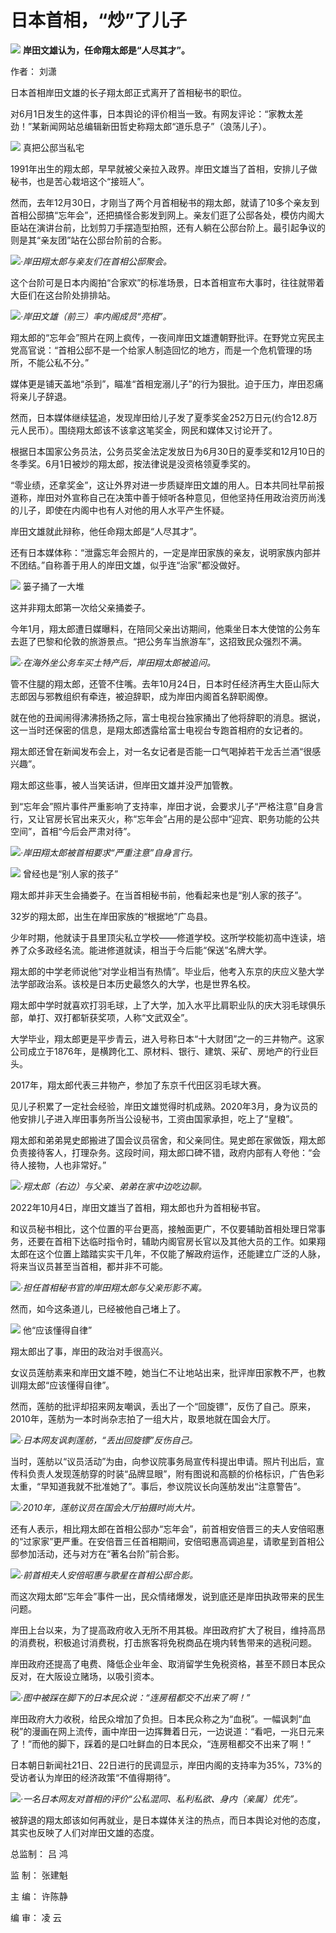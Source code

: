 

# 日本首相，“炒”了儿子

![](https://inews.gtimg.com/news_bt/O6e3_8VX5JgnnNqiNTaozsNfpTVcgeQyT-bm9gssjYb9EAA/1000)
**岸田文雄认为，任命翔太郎是“人尽其才”。**

作者： 刘潇

日本首相岸田文雄的长子翔太郎正式离开了首相秘书的职位。

对6月1日发生的这件事，日本舆论的评价相当一致。有网友评论：“家教太差劲！”某新闻网站总编辑新田哲史称翔太郎“道乐息子”（浪荡儿子）。

![](https://inews.gtimg.com/news_bt/OLpgbUgQN1N92nECjHMb9ku16C5Wn-0oHQ6UiiwmoQ_MQAA/1000)
真把公邸当私宅

1991年出生的翔太郎，早早就被父亲拉入政界。岸田文雄当了首相，安排儿子做秘书，也是苦心栽培这个“接班人”。

然而，去年12月30日，才刚当了两个月首相秘书的翔太郎，就请了10多个亲友到首相公邸搞“忘年会”，还把搞怪合影发到网上。亲友们逛了公邸各处，模仿内阁大臣站在演讲台前，比划剪刀手摆造型拍照，还有人躺在公邸台阶上。最引起争议的则是其“亲友团”站在公邸台阶前的合影。

![](https://inews.gtimg.com/news_bt/O33FDb8tzcZCltMO65RpeqOgb5JeGkDfERF5vpNwEFHooAA/1000)_·岸田翔太郎与亲友们在首相公邸聚会。_

这个台阶可是日本内阁拍“合家欢”的标准场景，日本首相宣布大事时，往往就带着大臣们在这台阶处排排站。

![](https://inews.gtimg.com/news_bt/OQ0VokxlGKWsa4GTRAKMi5fDL81--16HRtOpKoTOGZ_xMAA/1000)_·岸田文雄（前三）率内阁成员“亮相”。_

翔太郎的“忘年会”照片在网上疯传，一夜间岸田文雄遭朝野批评。在野党立宪民主党高官说：“首相公邸不是一个给家人制造回忆的地方，而是一个危机管理的场所，不能公私不分。”

媒体更是铺天盖地“杀到”，瞄准“首相宠溺儿子”的行为狠批。迫于压力，岸田忍痛将亲儿子辞退。

然而，日本媒体继续猛追，发现岸田给儿子发了夏季奖金252万日元(约合12.8万元人民币）。围绕翔太郎该不该拿这笔奖金，网民和媒体又讨论开了。

根据日本国家公务员法，公务员奖金法定发放日为6月30日的夏季奖和12月10日的冬季奖。6月1日被炒的翔太郎，按法律说是没资格领夏季奖的。

“零业绩，还拿奖金”，这让外界对进一步质疑岸田文雄的用人。日本共同社早前报道称，岸田对外宣称自己在决策中善于倾听各种意见，但他坚持任用政治资历尚浅的儿子，即使在内阁中也有人对他的用人水平产生怀疑。

岸田文雄就此辩称，他任命翔太郎是“人尽其才”。

还有日本媒体称：“泄露忘年会照片的，一定是岸田家族的亲友，说明家族内部并不团结。”自称善于用人的岸田文雄，似乎连“治家”都没做好。

![](https://inews.gtimg.com/news_bt/OskF8WptkL4Mxm9D39n37AVHeynnq7wauWkiTWv_DpLfwAA/1000)
篓子捅了一大堆

这并非翔太郎第一次给父亲捅娄子。

今年1月，翔太郎遭日媒曝料，在陪同父亲出访期间，他乘坐日本大使馆的公务车去逛了巴黎和伦敦的旅游景点。“把公务车当旅游车”，这招致民众强烈不满。

![](https://inews.gtimg.com/news_bt/OsihNuV9coLO_rp3f9uC_8vG5UpRR7AWdE_22hC3HWsKgAA/1000)_·在海外坐公务车买土特产后，岸田翔太郎被追问。_

管不住腿的翔太郎，还管不住嘴。去年10月24日，日本时任经济再生大臣山际大志郎因与邪教组织有牵连，被迫辞职，成为岸田内阁首名辞职阁僚。

就在他的丑闻闹得沸沸扬扬之际，富士电视台独家捅出了他将辞职的消息。据说，这一当时还保密的信息，是翔太郎透露给富士电视台专跑首相府的女记者的。

翔太郎还曾在新闻发布会上，对一名女记者是否能一口气喝掉若干龙舌兰酒“很感兴趣”。

翔太郎这些事，被人当笑话讲，但岸田文雄并没严加管教。

到“忘年会”照片事件严重影响了支持率，岸田才说，会要求儿子“严格注意”自身言行，又让官房长官出来灭火，称“忘年会”占用的是公邸中“迎宾、职务功能的公共空间”，首相“今后会严肃对待”。

![](https://inews.gtimg.com/news_bt/OlbpmfrZ_-_M2BrgKQBdMaYVirExK3Fx2dfTPIJBb4r4AAA/1000)_·岸田翔太郎被首相要求“严重注意”自身言行。_

![](https://inews.gtimg.com/news_bt/OtI1x-yGmynAYLGMmSj_clTrcEBvQt-9lDUBTzgrYbmVcAA/1000)
曾经也是“别人家的孩子”

翔太郎并非天生会捅娄子。在当首相秘书前，他看起来也是“别人家的孩子”。

32岁的翔太郎，出生在岸田家族的“根据地”广岛县。

少年时期，他就读于县里顶尖私立学校——修道学校。这所学校能初高中连读，培养了众多政经名流。能进修道就读，相当于今后能“保送”名牌大学。

翔太郎的中学老师说他“对学业相当有热情”。毕业后，他考入东京的庆应义塾大学法学部政治系。该校是日本历史最悠久的大学，也是世界名校。

翔太郎中学时就喜欢打羽毛球，上了大学，加入水平比肩职业队的庆大羽毛球俱乐部，单打、双打都斩获奖项，人称“文武双全”。

大学毕业，翔太郎更是平步青云，进入号称日本“十大财团”之一的三井物产。这家公司成立于1876年，是横跨化工、原材料、银行、建筑、采矿、房地产的行业巨头。

2017年，翔太郎代表三井物产，参加了东京千代田区羽毛球大赛。

见儿子积累了一定社会经验，岸田文雄觉得时机成熟。2020年3月，身为议员的他安排儿子进入岸田事务所当公设秘书，工资由国家承担，吃上了“皇粮”。

翔太郎和弟弟晃史郎搬进了国会议员宿舍，和父亲同住。晃史郎在家做饭，翔太郎负责接待客人，打理杂务。这段时间，翔太郎口碑不错，政府内部有人夸他：“会待人接物，人也非常好。”

![](https://inews.gtimg.com/news_bt/O8peNHwBNtFxroHNrU8SjVBJdK5bFjWQAIRXYIBzSVzAcAA/1000)_·翔太郎（右边）与父亲、弟弟在家中边吃边聊。_

2022年10月4日，岸田文雄当了首相，翔太郎也升为首相秘书官。

和议员秘书相比，这个位置的平台更高，接触面更广，不仅要辅助首相处理日常事务，还要在首相下达临时指令时，辅助内阁官房长官以及其他大员的工作。如果翔太郎在这个位置上踏踏实实干几年，不仅能了解政府运作，还能建立广泛的人脉，将来当议员甚至当首相，都并非不可能。

![](https://inews.gtimg.com/news_bt/O1fSwSQbBiCjXr6VLer1wUCYWyOavqw4nPpjDr1yn50icAA/1000)_·担任首相秘书官的岸田翔太郎与父亲形影不离。_

然而，如今这条道儿，已经被他自己堵上了。

![](https://inews.gtimg.com/news_bt/OvMkfucGAOV6m3blqD8CAeu6RKUlwXmvnj0LczIDid2LAAA/1000)
他“应该懂得自律”

翔太郎出了事，岸田的政治对手很高兴。

女议员莲舫素来和岸田文雄不睦，她当仁不让地站出来，批评岸田家教不严，也教训翔太郎“应该懂得自律”。

然而，莲舫的批评却招来网友嘲讽，丢出了一个“回旋镖”，反伤了自己。原来，2010年，莲舫为一本时尚杂志拍了一组大片，取景地就在国会大厅。

![](https://inews.gtimg.com/news_bt/OXgOG9eNp3QsQ06k9-SugNyF4MiKaeDIjurZSIS5dVc5kAA/1000)_·日本网友讽刺莲舫，“丢出回旋镖”反伤自己。_

当时，莲舫以“议员活动”为由，向参议院事务局宣传科提出申请。照片刊出后，宣传科负责人发现莲舫穿的时装“品牌显眼”，附有图说和高额的价格标识，广告色彩太重，“早知道我就不批准她了”。事后，参议院议长向莲舫发出“注意警告”。

![](https://inews.gtimg.com/news_bt/Orn2GjpeW0PJ3pBk9gGt_1YVbPzrZKIM3mDGeaes1ctL0AA/1000)_·2010年，莲舫议员在国会大厅拍摄时尚大片。_

还有人表示，相比翔太郎在首相公邸办“忘年会”，前首相安倍晋三的夫人安倍昭惠的“过家家”更严重。在安倍晋三任首相期间，安倍昭惠高调追星，请歌星到首相公邸参加活动，还与对方在“著名台阶”前合影。

![](https://inews.gtimg.com/news_bt/O3gpexIx0yXy_yJOqmTwPPbCY4kxjTq0UwPEM3zD55_voAA/1000)_·前首相夫人安倍昭惠与歌星在首相公邸合影。_

而这次翔太郎“忘年会”事件一出，民众情绪爆发，说到底还是岸田执政带来的民生问题。

岸田上台以来，为了提高政府收入无所不用其极。岸田政府扩大了税目，维持高昂的消费税，积极追讨消费税，打击旅客将免税商品在境内转售带来的逃税问题。

岸田政府还提高了电费、降低企业年金、取消留学生免税资格，甚至不顾日本民众反对，在大阪设立赌场，以吸引资本。

![](https://inews.gtimg.com/news_bt/OXuOXyGlabe6A36lQ73rnf-oF30WOg1QfvJFOwOY824UgAA/1000)_·图中被踩在脚下的日本民众说：“连房租都交不出来了啊！”_

岸田政府大力收税，给民众增加了负担。日本民众称之为“血税”。一幅讽刺“血税”的漫画在网上流传，画中岸田一边挥舞着日元，一边说道：“看吧，一兆日元来了！”而他的脚下，踩着的是口吐鲜血的日本民众，“连房租都交不出来了啊！”

日本朝日新闻社21日、22日进行的民调显示，岸田内阁的支持率为35%，73%的受访者认为岸田的经济政策“不值得期待”。

![](https://inews.gtimg.com/news_bt/OL6oQMexZtND3l4sNFs_2FCeqMk0Jx8jc5PRDDTopgSYYAA/1000)_·一名日本网友对首相的评价“公私混同、私利私欲、身内（亲属）优先”。_

被辞退的翔太郎该如何再就业，是日本媒体关注的热点，而日本舆论对他的态度，其实也反映了人们对岸田文雄的态度。

总监制： 吕 鸿

监 制： 张建魁

主 编： 许陈静

编 审： 凌 云

